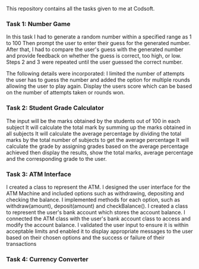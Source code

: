 This repository contains all the tasks given to me at Codsoft.

### **Task 1: Number Game**

In this task I had to generate a random number within a specified range as 1 to 100
Then prompt the user to enter their guess for the generated number.
After that, I had to compare the user's guess with the generated number and provide 
feedback on whether the guess is correct, too high, or low.
Steps 2 and 3 were repeated until the user guessed the correct number.

The following details were incorporated:
I limited the number of attempts the user has to guess the number and added the option
for multiple rounds allowing the user to play again.
Display the users score which can be based on the number of attempts taken or rounds won.

### **Task 2: Student Grade Calculator**

The input will be the marks obtained by the students out of 100 in each subject
It will calculate the total mark by summing up the marks obtained in all subjects
It will calculate the average percentage by dividing the total marks by the total number of
subjects to get the average percentage
It will calculate the grade by assigning grades based on the average percentage achieved then
display the results, show the total marks, average percentage and the corresponding grade
to the user.

### **Task 3: ATM Interface**
I created a class to represent the ATM. I designed the user interface for the ATM Machine and
included options such as withdrawing, depositing and checking the balance. I implemented methods
for each option, such as withdraw(amount), deposit(amount) and checkBalance().
I created a class to represent the user's bank account which stores the account balance.
I connected the ATM class with the user's bank account class to access and modify the account balance.
I validated the user input to ensure it is within acceptable limits and enabled it to display
appropriate messages to the user based on their chosen options and the success or failure of their 
transactions

### **Task 4: Currency Converter**
